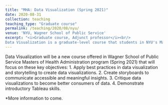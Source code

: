 ```yaml
---
title: "MHA: Data Visualization (Spring 2021)"
date: 2020-08-31
collection: teaching
teaching_type: "Graduate course"
permalink: /teaching/2020/08/nyu/ 
venue: 'NYU, Wagner School of Public Service'
excerpt: "<i>Graduate course, Adjunct professor</i><br/>
Data Visualization is a graduate-level course that students in NYU's Master of Health Administration will take in order to gain practical skills in data visualization."
---
```


Data Visualization will be a new course offered in Wagner School of Public Service Masters of Health Administration program (Spring 2021) that will focus on these key objectives: 1. Apply best practices in data visualization and storytelling to create data visualizations. 2. Create storyboards to communicate accessible and meaningful insights. 3. Critique data visualizations to become better consumers of data. 4. Demonstrate introductory Tableau skills.

*More information to come. 
